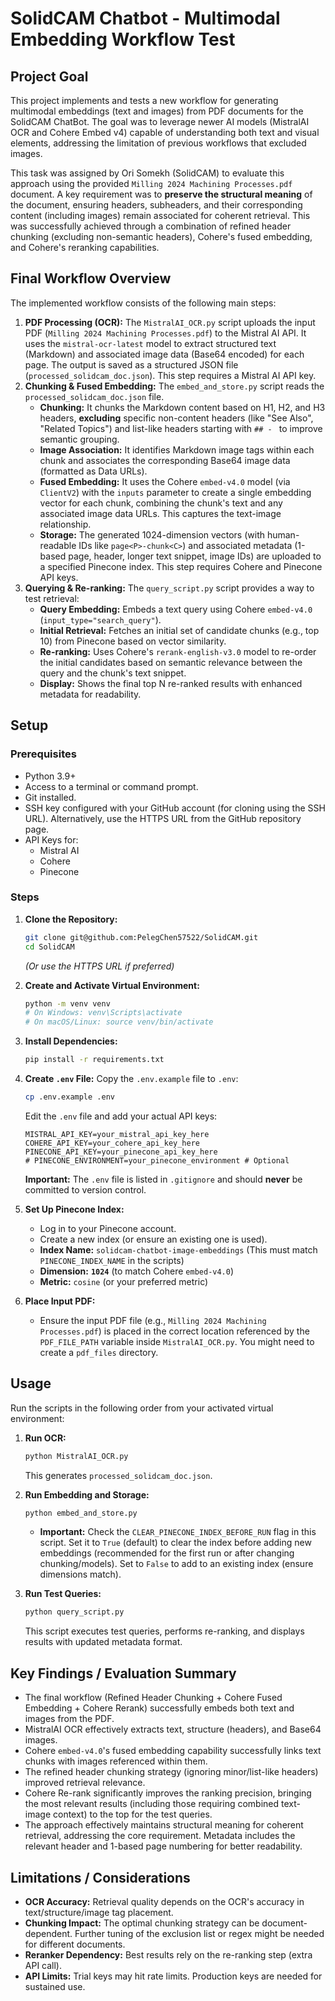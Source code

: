 # SolidCAM Chatbot - Multimodal Embedding Workflow Test

## Project Goal

This project implements and tests a new workflow for generating multimodal embeddings (text and images) from PDF documents for the SolidCAM ChatBot. The goal was to leverage newer AI models (MistralAI OCR and Cohere Embed v4) capable of understanding both text and visual elements, addressing the limitation of previous workflows that excluded images.

This task was assigned by Ori Somekh (SolidCAM) to evaluate this approach using the provided `Milling 2024 Machining Processes.pdf` document. A key requirement was to **preserve the structural meaning** of the document, ensuring headers, subheaders, and their corresponding content (including images) remain associated for coherent retrieval. This was successfully achieved through a combination of refined header chunking (excluding non-semantic headers), Cohere's fused embedding, and Cohere's reranking capabilities.

## Final Workflow Overview

The implemented workflow consists of the following main steps:

1.  **PDF Processing (OCR):** The `MistralAI_OCR.py` script uploads the input PDF (`Milling 2024 Machining Processes.pdf`) to the Mistral AI API. It uses the `mistral-ocr-latest` model to extract structured text (Markdown) and associated image data (Base64 encoded) for each page. The output is saved as a structured JSON file (`processed_solidcam_doc.json`). This step requires a Mistral AI API key.
2.  **Chunking & Fused Embedding:** The `embed_and_store.py` script reads the `processed_solidcam_doc.json` file.
    * **Chunking:** It chunks the Markdown content based on H1, H2, and H3 headers, **excluding** specific non-content headers (like "See Also", "Related Topics") and list-like headers starting with `## - ` to improve semantic grouping.
    * **Image Association:** It identifies Markdown image tags within each chunk and associates the corresponding Base64 image data (formatted as Data URLs).
    * **Fused Embedding:** It uses the Cohere `embed-v4.0` model (via `ClientV2`) with the `inputs` parameter to create a single embedding vector for each chunk, combining the chunk's text and any associated image data URLs. This captures the text-image relationship.
    * **Storage:** The generated 1024-dimension vectors (with human-readable IDs like `page<P>-chunk<C>`) and associated metadata (1-based page, header, longer text snippet, image IDs) are uploaded to a specified Pinecone index. This step requires Cohere and Pinecone API keys.
3.  **Querying & Re-ranking:** The `query_script.py` script provides a way to test retrieval:
    * **Query Embedding:** Embeds a text query using Cohere `embed-v4.0` (`input_type="search_query"`).
    * **Initial Retrieval:** Fetches an initial set of candidate chunks (e.g., top 10) from Pinecone based on vector similarity.
    * **Re-ranking:** Uses Cohere's `rerank-english-v3.0` model to re-order the initial candidates based on semantic relevance between the query and the chunk's text snippet.
    * **Display:** Shows the final top N re-ranked results with enhanced metadata for readability.

## Setup

### Prerequisites

* Python 3.9+
* Access to a terminal or command prompt.
* Git installed.
* SSH key configured with your GitHub account (for cloning using the SSH URL). Alternatively, use the HTTPS URL from the GitHub repository page.
* API Keys for:
    * Mistral AI
    * Cohere
    * Pinecone

### Steps

1.  **Clone the Repository:**
    ```bash
    git clone git@github.com:PelegChen57522/SolidCAM.git
    cd SolidCAM
    ```
    *(Or use the HTTPS URL if preferred)*

2.  **Create and Activate Virtual Environment:**
    ```bash
    python -m venv venv
    # On Windows: venv\Scripts\activate
    # On macOS/Linux: source venv/bin/activate
    ```

3.  **Install Dependencies:**
    ```bash
    pip install -r requirements.txt
    ```

4.  **Create `.env` File:**
    Copy the `.env.example` file to `.env`:
    ```bash
    cp .env.example .env
    ```
    Edit the `.env` file and add your actual API keys:
    ```env
    MISTRAL_API_KEY=your_mistral_api_key_here
    COHERE_API_KEY=your_cohere_api_key_here
    PINECONE_API_KEY=your_pinecone_api_key_here
    # PINECONE_ENVIRONMENT=your_pinecone_environment # Optional
    ```
    **Important:** The `.env` file is listed in `.gitignore` and should **never** be committed to version control.

5.  **Set Up Pinecone Index:**
    * Log in to your Pinecone account.
    * Create a new index (or ensure an existing one is used).
    * **Index Name:** `solidcam-chatbot-image-embeddings` (This must match `PINECONE_INDEX_NAME` in the scripts)
    * **Dimension:** **`1024`** (to match Cohere `embed-v4.0`)
    * **Metric:** `cosine` (or your preferred metric)

6.  **Place Input PDF:**
    * Ensure the input PDF file (e.g., `Milling 2024 Machining Processes.pdf`) is placed in the correct location referenced by the `PDF_FILE_PATH` variable inside `MistralAI_OCR.py`. You might need to create a `pdf_files` directory.

## Usage

Run the scripts in the following order from your activated virtual environment:

1.  **Run OCR:**
    ```bash
    python MistralAI_OCR.py
    ```
    This generates `processed_solidcam_doc.json`.

2.  **Run Embedding and Storage:**
    ```bash
    python embed_and_store.py
    ```
    * **Important:** Check the `CLEAR_PINECONE_INDEX_BEFORE_RUN` flag in this script. Set it to `True` (default) to clear the index before adding new embeddings (recommended for the first run or after changing chunking/models). Set to `False` to add to an existing index (ensure dimensions match).

3.  **Run Test Queries:**
    ```bash
    python query_script.py
    ```
    This script executes test queries, performs re-ranking, and displays results with updated metadata format.

## Key Findings / Evaluation Summary

* The final workflow (Refined Header Chunking + Cohere Fused Embedding + Cohere Rerank) successfully embeds both text and images from the PDF.
* MistralAI OCR effectively extracts text, structure (headers), and Base64 images.
* Cohere `embed-v4.0`'s fused embedding capability successfully links text chunks with images referenced within them.
* The refined header chunking strategy (ignoring minor/list-like headers) improved retrieval relevance.
* Cohere Re-rank significantly improves the ranking precision, bringing the most relevant results (including those requiring combined text-image context) to the top for the test queries.
* The approach effectively maintains structural meaning for coherent retrieval, addressing the core requirement. Metadata includes the relevant header and 1-based page numbering for better readability.

## Limitations / Considerations

* **OCR Accuracy:** Retrieval quality depends on the OCR's accuracy in text/structure/image tag placement.
* **Chunking Impact:** The optimal chunking strategy can be document-dependent. Further tuning of the exclusion list or regex might be needed for different documents.
* **Reranker Dependency:** Best results rely on the re-ranking step (extra API call).
* **API Limits:** Trial keys may hit rate limits. Production keys are needed for sustained use.


